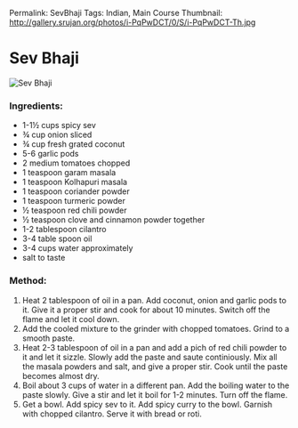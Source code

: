 Permalink: SevBhaji
Tags: Indian, Main Course
Thumbnail: http://gallery.srujan.org/photos/i-PqPwDCT/0/S/i-PqPwDCT-Th.jpg

# Sev Bhaji 
![Sev Bhaji](http://gallery.srujan.org/photos/i-PqPwDCT/0/L/i-PqPwDCT-L.jpg)

### Ingredients: 
* 1-1½ cups spicy sev
* ¾ cup onion sliced
* ¾ cup fresh grated coconut
* 5-6 garlic pods
* 2 medium tomatoes chopped
* 1 teaspoon garam masala
* 1 teaspoon Kolhapuri masala
* 1 teaspoon coriander powder
* 1 teaspoon turmeric powder
* ½ teaspoon red chili powder
* ½ teaspoon clove and cinnamon powder together
* 1-2 tablespoon cilantro 
* 3-4 table spoon oil
* 3-4 cups water approximately
* salt to taste

### Method:
1. Heat 2 tablespoon of oil in a pan. Add coconut, onion and garlic pods to it. Give it a proper stir and cook for about 10 minutes. Switch off the flame and let it cool down.
2. Add the cooled mixture to the grinder with chopped tomatoes. Grind to a smooth paste. 
3. Heat 2-3 tablespoon of oil in a pan and add a pich of red chili powder to it and let it sizzle. Slowly add the paste and saute continiously. Mix all the masala powders and salt, and give a proper stir. Cook until the paste becomes almost dry. 
4. Boil about 3 cups of water in a different pan. Add the boiling water to the paste slowly. Give a stir and let it boil for 1-2 minutes. Turn off the flame. 
5. Get a bowl. Add spicy sev to it. Add spicy curry to the bowl. Garnish with chopped cilantro. Serve it with bread or roti.
